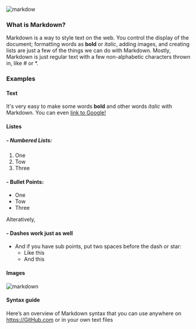 



![markdow](https://res.cloudinary.com/practicaldev/image/fetch/s--i_sb3chq--/c_imagga_scale,f_auto,fl_progressive,h_900,q_auto,w_1600/https://thepracticaldev.s3.amazonaws.com/i/fk0849hvg2rt13bpqhjy.jpg)


### What is Markdown?
Markdown is a way to style text on the web. You control the display of the document; formatting words as **bold** or *italic*, adding images, and creating lists are just a few of the things we can do with Markdown. Mostly, Markdown is just regular text with a few non-alphabetic characters thrown in, like # or *.

### Examples
#### Text
It's very easy to make some words **bold** and other words *italic* with Markdown. You can even [link to Google!](http://google.com)

#### Listes
##### - Numbered Lists:
1. One 
2. Tow
3. Three

#### - Bullet Points:
* One
* Tow
* Three

Alteratively, 

#### - Dashes work just as well
- And if you have sub points, put two spaces before the dash or star:
    - Like this
    - And this

#### Images 
![markdown](https://images-na.ssl-images-amazon.com/images/I/61tGciwcqLL.jpg)

#### Syntax guide
Here’s an overview of Markdown syntax that you can use anywhere on https://GitHub.com or in your own text files
